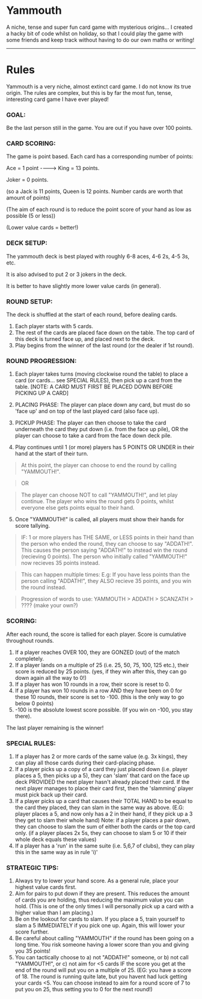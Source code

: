 # Yammouth
A niche, tense and super fun card game with mysterious origins...
I created a hacky bit of code whilst on holiday, so that I could play the game with some friends and keep track without having to do our own maths or writing!

-------------------------------------------------------------------------------

# Rules
Yammouth is a very niche, almost extinct card game. I do not know its true origin.
The rules are complex, but this is by far the most fun, tense, interesting card game I have ever played!

### GOAL: 
Be the last person still in the game. You are out if you have over 100 points.

### CARD SCORING:
The game is point based. Each card has a corresponding number of points:

Ace = 1 point ----> King = 13 points.

Joker = 0 points.

(so a Jack is 11 points, Queen is 12 points. Number cards are worth that amount of points)

(The aim of each round is to reduce the point score of your hand as low as possible (5 or less))

(Lower value cards = better!)
    
### DECK SETUP:
The yammouth deck is best played with roughly 6-8 aces, 4-6 2s, 4-5 3s, etc.

It is also advised to put 2 or 3 jokers in the deck.

It is better to have slightly more lower value cards (in general).

### ROUND SETUP:
The deck is shuffled at the start of each round, before dealing cards.
1) Each player starts with 5 cards.
2) The rest of the cards are placed face down on the table. The top card of this deck is turned face up, and placed next to the deck.
3) Play begins from the winner of the last round (or the dealer if 1st round).

### ROUND PROGRESSION:
1) Each player takes turns (moving clockwise round the table) to place a card (or cards... see SPECIAL RULES),
then pick up a card from the table.
[NOTE: A CARD MUST FIRST BE PLACED DOWN BEFORE PICKING UP A CARD]

2) PLACING PHASE: The player can place down any card, but must do so 'face up' and on top of the last played card (also face up).

3) PICKUP PHASE:   The player can then choose to take the card underneath the card they put down (i.e. from the face up pile),
OR
the player can choose to take a card from the face down deck pile.

4) Play continues until 1 (or more) players has 5 POINTS OR UNDER in their hand at the start of their turn.
>At this point, the player can choose to end the round by calling "YAMMOUTH!".

>OR

>The player can choose NOT to call "YAMMOUTH!", and let play continue.
The player who wins the round gets 0 points, whilst everyone else gets points equal to their hand.

5) Once "YAMMOUTH!" is called, all players must show their hands for score tallying.
>IF: 1 or more players has THE SAME, or LESS points in their hand than the person who ended the round, they can choose
to say "ADDATH!". This causes the person saying "ADDATH!" to instead win the round (recieving 0 points).
The person who initially called "YAMMOUTH!" now recieves 35 points instead.

>This can happen multiple times: E.g: If you have less points than the person calling "ADDATH!", they ALSO recieve 35 points,
and you win the round instead.

>Progression of words to use: YAMMOUTH > ADDATH > SCANZATH > ???? (make your own?)

### SCORING:
After each round, the score is tallied for each player. Score is cumulative throughout rounds.

1) If a player reaches OVER 100, they are GONZED (out) of the match completely.
2) If a player lands on a multiple of 25 (i.e. 25, 50, 75, 100, 125 etc.), their score is reduced by 25 points. (yes, if they win after this, they can go down again
all the way to 0!)
3) If a player has won 10 rounds in a row, their score is reset to 0.
4) If a player has won 10 rounds in a row AND they have been on 0 for these 10 rounds, their score is set to -100. (this is the only way to go below 0 points)
5) -100 is the absolute lowest score possible. (If you win on -100, you stay there).

The last player remaining is the winner!


### SPECIAL RULES:
1) If a player has 2 or more cards of the same value (e.g. 3x kings), they can play all those cards during their card-placing phase.
2) If a player picks up a copy of a card they just placed down (i.e. player places a 5, then picks up a 5), they can 'slam' that card on the face up deck PROVIDED the next player hasn't already placed their card. If the next player manages to place their card first, then the 'slamming' player must pick back up their card.
3) If a player picks up a card that causes their TOTAL HAND to be equal to the card they placed, they can slam in the same way as above.
(E.G: player places a 5, and now only has a 2 in their hand, if they pick up a 3 they get to slam their whole hand)
Note: if a player places a pair down, they can choose to slam the sum of either both the cards or the top card only. (if a player places 2x 5s, they can
choose to slam 5 or 10 if their whole deck equals these values)
4) If a player has a 'run' in the same suite (i.e. 5,6,7 of clubs), they can play this in the same way as in rule 'i)'

### STRATEGIC TIPS:
1)  Always try to lower your hand score. As a general rule, place your highest value cards first.
2)  Aim for pairs to put down if they are present. This reduces the amount of cards you are holding, thus reducing the maximum value you can hold.
(This is one of the only times I will personally pick up a card with a higher value than I am placing.)
3)  Be on the lookout for cards to slam. If you place a 5, train yourself to slam a 5 IMMEDIATELY if you pick one up. Again, this will lower your score further.
4)  Be careful about calling "YAMMOUTH" if the round has been going on a long time. You risk someone having a lower score than you and giving you 35 points!
5)  You can tactically choose to a) not "ADDATH!" someone, or b) not call "YAMMOUTH!", or c) not aim for <5 cards IF the score you get at the end of the round 
will put you on a multiple of 25. 
(EG: you have a score of 18. The round is running quite late, but you havent had luck getting your cards <5. You can choose instead to aim for a round score of 7
to put you on 25, thus setting you to 0 for the next round!)
